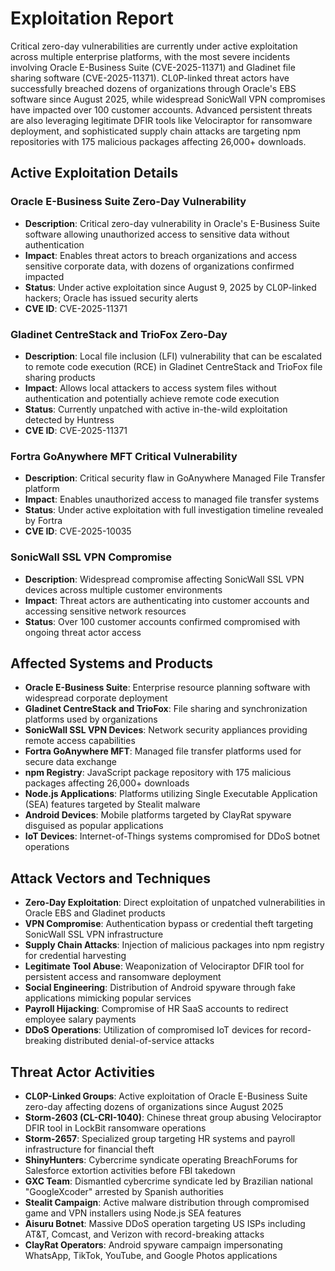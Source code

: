 # Exploitation Report

Critical zero-day vulnerabilities are currently under active exploitation across multiple enterprise platforms, with the most severe incidents involving Oracle E-Business Suite (CVE-2025-11371) and Gladinet file sharing software (CVE-2025-11371). CL0P-linked threat actors have successfully breached dozens of organizations through Oracle's EBS software since August 2025, while widespread SonicWall VPN compromises have impacted over 100 customer accounts. Advanced persistent threats are also leveraging legitimate DFIR tools like Velociraptor for ransomware deployment, and sophisticated supply chain attacks are targeting npm repositories with 175 malicious packages affecting 26,000+ downloads.

## Active Exploitation Details

### Oracle E-Business Suite Zero-Day Vulnerability
- **Description**: Critical zero-day vulnerability in Oracle's E-Business Suite software allowing unauthorized access to sensitive data without authentication
- **Impact**: Enables threat actors to breach organizations and access sensitive corporate data, with dozens of organizations confirmed impacted
- **Status**: Under active exploitation since August 9, 2025 by CL0P-linked hackers; Oracle has issued security alerts
- **CVE ID**: CVE-2025-11371

### Gladinet CentreStack and TrioFox Zero-Day
- **Description**: Local file inclusion (LFI) vulnerability that can be escalated to remote code execution (RCE) in Gladinet CentreStack and TrioFox file sharing products
- **Impact**: Allows local attackers to access system files without authentication and potentially achieve remote code execution
- **Status**: Currently unpatched with active in-the-wild exploitation detected by Huntress
- **CVE ID**: CVE-2025-11371

### Fortra GoAnywhere MFT Critical Vulnerability
- **Description**: Critical security flaw in GoAnywhere Managed File Transfer platform
- **Impact**: Enables unauthorized access to managed file transfer systems
- **Status**: Under active exploitation with full investigation timeline revealed by Fortra
- **CVE ID**: CVE-2025-10035

### SonicWall SSL VPN Compromise
- **Description**: Widespread compromise affecting SonicWall SSL VPN devices across multiple customer environments
- **Impact**: Threat actors are authenticating into customer accounts and accessing sensitive network resources
- **Status**: Over 100 customer accounts confirmed compromised with ongoing threat actor access

## Affected Systems and Products

- **Oracle E-Business Suite**: Enterprise resource planning software with widespread corporate deployment
- **Gladinet CentreStack and TrioFox**: File sharing and synchronization platforms used by organizations
- **SonicWall SSL VPN Devices**: Network security appliances providing remote access capabilities
- **Fortra GoAnywhere MFT**: Managed file transfer platforms used for secure data exchange
- **npm Registry**: JavaScript package repository with 175 malicious packages affecting 26,000+ downloads
- **Node.js Applications**: Platforms utilizing Single Executable Application (SEA) features targeted by Stealit malware
- **Android Devices**: Mobile platforms targeted by ClayRat spyware disguised as popular applications
- **IoT Devices**: Internet-of-Things systems compromised for DDoS botnet operations

## Attack Vectors and Techniques

- **Zero-Day Exploitation**: Direct exploitation of unpatched vulnerabilities in Oracle EBS and Gladinet products
- **VPN Compromise**: Authentication bypass or credential theft targeting SonicWall SSL VPN infrastructure
- **Supply Chain Attacks**: Injection of malicious packages into npm registry for credential harvesting
- **Legitimate Tool Abuse**: Weaponization of Velociraptor DFIR tool for persistent access and ransomware deployment
- **Social Engineering**: Distribution of Android spyware through fake applications mimicking popular services
- **Payroll Hijacking**: Compromise of HR SaaS accounts to redirect employee salary payments
- **DDoS Operations**: Utilization of compromised IoT devices for record-breaking distributed denial-of-service attacks

## Threat Actor Activities

- **CL0P-Linked Groups**: Active exploitation of Oracle E-Business Suite zero-day affecting dozens of organizations since August 2025
- **Storm-2603 (CL-CRI-1040)**: Chinese threat group abusing Velociraptor DFIR tool in LockBit ransomware operations
- **Storm-2657**: Specialized group targeting HR systems and payroll infrastructure for financial theft
- **ShinyHunters**: Cybercrime syndicate operating BreachForums for Salesforce extortion activities before FBI takedown
- **GXC Team**: Dismantled cybercrime syndicate led by Brazilian national "GoogleXcoder" arrested by Spanish authorities
- **Stealit Campaign**: Active malware distribution through compromised game and VPN installers using Node.js SEA features
- **Aisuru Botnet**: Massive DDoS operation targeting US ISPs including AT&T, Comcast, and Verizon with record-breaking attacks
- **ClayRat Operators**: Android spyware campaign impersonating WhatsApp, TikTok, YouTube, and Google Photos applications
